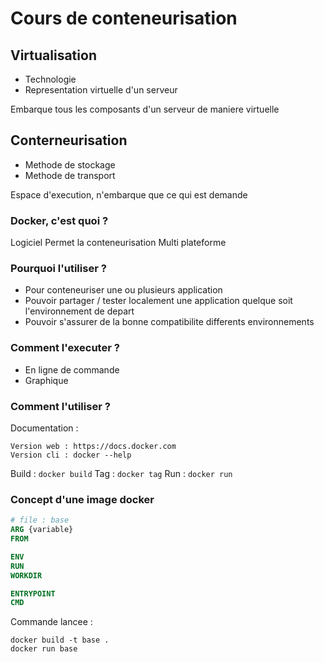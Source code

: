 # Cours de conteneurisation

## Virtualisation 

 - Technologie
 - Representation virtuelle d'un serveur

 Embarque tous les composants d'un serveur de maniere virtuelle


## Conterneurisation

 - Methode de stockage
 - Methode de transport

 Espace d'execution, n'embarque que ce qui est demande


 ### Docker, c'est quoi ?

 Logiciel
 Permet la conteneurisation
 Multi plateforme


### Pourquoi l'utiliser ?

- Pour conteneuriser une ou plusieurs application
- Pouvoir partager / tester localement une application quelque soit l'environnement de depart
- Pouvoir s'assurer de la bonne compatibilite differents environnements


### Comment l'executer ?

- En ligne de commande
- Graphique

### Comment l'utiliser ?

Documentation :
``` 
Version web : https://docs.docker.com
Version cli : docker --help
```

Build : `docker build`
Tag : `docker tag`
Run : `docker run`

### Concept d'une image docker

```dockerfile
# file : base
ARG {variable}
FROM 

ENV
RUN
WORKDIR

ENTRYPOINT
CMD
```

Commande lancee :
```
docker build -t base .
docker run base
```
